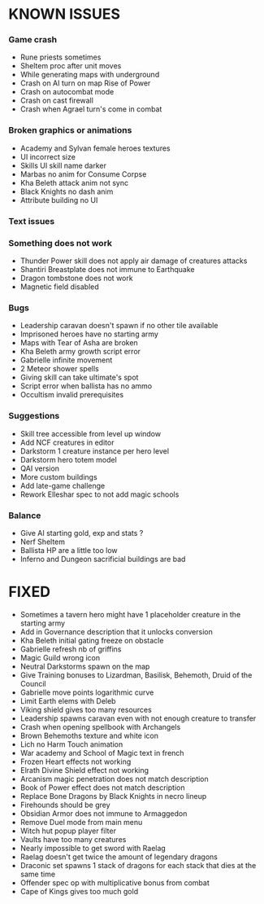 # KNOWN ISSUES

### Game crash

- Rune priests sometimes
- Sheltem proc after unit moves
- While generating maps with underground
- Crash on AI turn on map Rise of Power
- Crash on autocombat mode
- Crash on cast firewall
- Crash when Agrael turn's come in combat

### Broken graphics or animations

- Academy and Sylvan female heroes textures
- UI incorrect size
- Skills UI skill name darker
- Marbas no anim for Consume Corpse
- Kha Beleth attack anim not sync
- Black Knights no dash anim
- Attribute building no UI

### Text issues


### Something does not work

- Thunder Power skill does not apply air damage of creatures attacks
- Shantiri Breastplate does not immune to Earthquake
- Dragon tombstone does not work
- Magnetic field disabled

### Bugs

- Leadership caravan doesn't spawn if no other tile available
- Imprisoned heroes have no starting army
- Maps with Tear of Asha are broken
- Kha Beleth army growth script error
- Gabrielle infinite movement
- 2 Meteor shower spells
- Giving skill can take ultimate's spot
- Script error when ballista has no ammo
- Occultism invalid prerequisites

### Suggestions

- Skill tree accessible from level up window
- Add NCF creatures in editor
- Darkstorm 1 creature instance per hero level
- Darkstorm hero totem model
- QAI version
- More custom buildings
- Add late-game challenge
- Rework Elleshar spec to not add magic schools

### Balance

- Give AI starting gold, exp and stats ?
- Nerf Sheltem
- Ballista HP are a little too low
- Inferno and Dungeon sacrificial buildings are bad


# FIXED

- Sometimes a tavern hero might have 1 placeholder creature in the starting army
- Add in Governance description that it unlocks conversion
- Kha Beleth initial gating freeze on obstacle
- Gabrielle refresh nb of griffins
- Magic Guild wrong icon
- Neutral Darkstorms spawn on the map
- Give Training bonuses to Lizardman, Basilisk, Behemoth, Druid of the Council
- Gabrielle move points logarithmic curve
- Limit Earth elems with Deleb
- Viking shield gives too many resources
- Leadership spawns caravan even with not enough creature to transfer
- Crash when opening spellbook with Archangels
- Brown Behemoths texture and white icon
- Lich no Harm Touch animation
- War academy and School of Magic text in french
- Frozen Heart effects not working
- Elrath Divine Shield effect not working
- Arcanism magic penetration does not match description
- Book of Power effect does not match description
- Replace Bone Dragons by Black Knights in necro lineup
- Firehounds should be grey
- Obsidian Armor does not immune to Armaggedon
- Remove Duel mode from main menu
- Witch hut popup player filter
- Vaults have too many creatures
- Nearly impossible to get sword with Raelag
- Raelag doesn't get twice the amount of legendary dragons
- Draconic set spawns 1 stack of dragons for each stack that dies at the same time
- Offender spec op with multiplicative bonus from combat
- Cape of Kings gives too much gold

